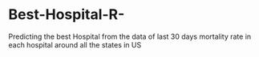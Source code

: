 # Best-Hospital-R-
Predicting the best Hospital from the data of last 30 days mortality rate in each hospital around all the states in US
